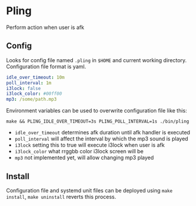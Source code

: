 # Pling

Perform action when user is afk

## Config

Looks for config file named `.pling` in `$HOME` and current working directory. Configuration file format is yaml.

```yaml
idle_over_timeout: 10m
poll_interval: 1m
i3lock: false
i3lock_color: #00ff00
mp3: /some/path.mp3
```

Environment variables can be used to overwrite configuration file like this:

```
make && PLING_IDLE_OVER_TIMEOUT=3s PLING_POLL_INTERVAL=1s ./bin/pling
```

- `idle_over_timeout` determines afk duration until afk handler is executed
- `poll_interval` will affect the interval by which the mp3 sound is played
- `i3lock` setting this to true will execute i3lock when user is afk
- `i3lock_color` what rrggbb color i3lock screen will be
- `mp3` not implemented yet, will allow changing mp3 played

## Install

Configuration file and systemd unit files can be deployed using `make install`, `make uninstall` reverts this process.


